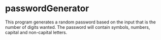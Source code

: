 # passwordGenerator
This program generates a random password based on the input that is the number of digits wanted. The password will contain symbols, numbers, capital and non-capital letters.

